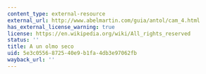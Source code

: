 ```yaml
---
content_type: external-resource
external_url: http://www.abelmartin.com/guia/antol/cam_4.html
has_external_license_warning: true
license: https://en.wikipedia.org/wiki/All_rights_reserved
status: ''
title: A un olmo seco
uid: 5e3c0556-8725-40e9-b1fa-4db3e97062fb
wayback_url: ''
---
```


